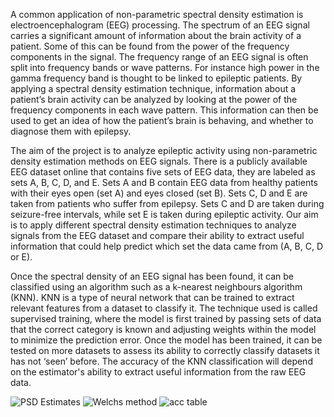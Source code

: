 A common application of non-parametric spectral density estimation is electroencephalogram (EEG) processing. The spectrum of an EEG signal carries a significant amount of information about 
the brain activity of a patient. Some of this can be found from the power of the frequency components in the signal. The frequency range of an EEG signal is often 
split into frequency bands or wave patterns. For instance high power in the gamma frequency band is thought to be linked to epileptic patients. 
By applying a spectral density estimation technique, information about a patient’s 
brain activity can be analyzed by looking at the power of the frequency components in each wave pattern. This information can then be used to get an idea of how the 
patient’s brain is behaving, and whether to diagnose them with epilepsy. 

The aim of the project is to analyze
epileptic activity using non-parametric density estimation methods on EEG signals.
There is a publicly available EEG dataset online that contains five sets of EEG data, they are
labeled as sets A, B, C, D, and E. Sets A and B contain EEG data from healthy patients with their
eyes open (set A) and eyes closed (set B). Sets C, D and E are taken from patients who suffer from
epilepsy. Sets C and D are taken during seizure-free intervals, while set E is taken during epileptic
activity. Our aim is to apply different spectral density estimation techniques to analyze signals
from the EEG dataset and compare their ability to extract useful information that could help predict
which set the data came from (A, B, C, D or E). 

Once the spectral density of an EEG signal has been found, it can be classified using an algorithm such as a k-nearest neighbours algorithm (KNN). 
KNN is a type of neural network that can be trained to extract relevant features from a dataset to classify it. The technique used is called supervised training, where 
the model is first trained by passing sets of data that the correct category is known and adjusting weights within the model to minimize the prediction error. Once the model 
has been trained, it can be tested on more datasets to assess its ability to correctly classify datasets it has not ‘seen’ before. The accuracy of the KNN classification will depend on the estimator's ability to extract 
useful information from the raw EEG data. 

![PSD Estimates](https://user-images.githubusercontent.com/41405980/141661889-2a8effdd-9123-4acb-ae22-d7911efba746.PNG)
![Welchs method](https://user-images.githubusercontent.com/41405980/141661890-73e66bb1-c9f6-4667-a024-0e98eff0bbe4.PNG)
![acc table](https://user-images.githubusercontent.com/41405980/141661893-94df67bc-5866-4fb0-8dd5-94f9931d0078.PNG)
